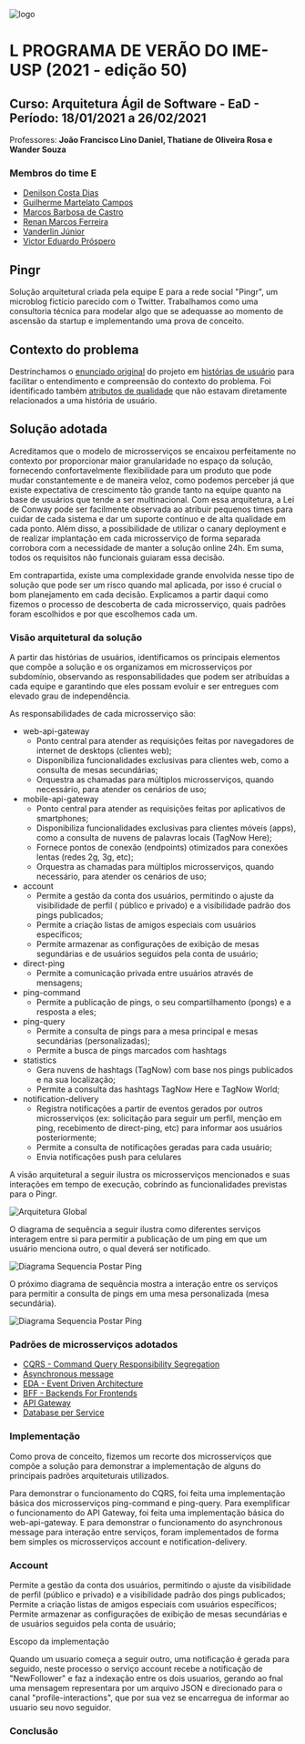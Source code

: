 
![logo](imagens/verao_ime.png)

# L PROGRAMA DE VERÃO DO IME-USP (2021 - edição 50)  

## Curso: Arquitetura Ágil de Software - EaD - Período: 18/01/2021 a 26/02/2021

Professores: **João Francisco Lino Daniel, Thatiane de Oliveira Rosa e Wander Souza**

### Membros do time E

* [Denilson Costa Dias](https://github.com/denilsoncd)
* [Guilherme Martelato Campos](https://github.com/guilhermemcampos)
* [Marcos Barbosa de Castro](https://github.com/marbarbosa)
* [Renan Marcos Ferreira](https://github.com/renanmarcos)
* [Vanderlin Júnior](https://github.com/Wanderllin)
* [Victor Eduardo Próspero](https://github.com/victorprospero)

## Pingr

Solução arquitetural criada pela equipe E para a rede social "Pingr", um microblog fictício parecido com o Twitter. Trabalhamos como uma consultoria técnica para modelar algo que se adequasse ao momento de ascensão da startup e implementando uma prova de conceito.

## Contexto do problema

Destrinchamos o [enunciado original](docs/enunciado-original.pdf) do projeto em [histórias de usuário](docs/historias-usuario.md) para facilitar o entendimento e compreensão do contexto do problema. Foi identificado também [atributos de qualidade](docs/atributos-qualidade.md) que não estavam diretamente relacionados a uma história de usuário.

## Solução adotada

Acreditamos que o modelo de microsserviços se encaixou perfeitamente no contexto por proporcionar maior granularidade no espaço da solução, fornecendo confortavelmente flexibilidade para um produto que pode mudar constantemente e de maneira veloz, como podemos perceber já que existe expectativa de crescimento tão grande tanto na equipe quanto na base de usuários que tende a ser multinacional. Com essa arquitetura, a Lei de Conway pode ser facilmente observada ao atribuir pequenos times para cuidar de cada sistema e dar um suporte contínuo e de alta qualidade em cada ponto. Além disso, a possibilidade de utilizar o canary deployment e de realizar implantação em cada microsserviço de forma separada corrobora com a necessidade de manter a solução online 24h. Em suma, todos os requisitos não funcionais guiaram essa decisão.

Em contrapartida, existe uma complexidade grande envolvida nesse tipo de solução que pode ser um risco quando mal aplicada, por isso é crucial o bom planejamento em cada decisão. Explicamos a partir daqui como fizemos o processo de descoberta de cada microsserviço, quais padrões foram escolhidos e por que escolhemos cada um.

### Visão arquitetural da solução

A partir das histórias de usuários, identificamos os principais elementos que compõe a solução e os organizamos em microsserviços por subdomínio, observando as responsabilidades que podem ser atribuídas a cada equipe e garantindo que eles possam evoluir e ser entregues com elevado grau de independência.  

As responsabilidades de cada microsserviço são:

* web-api-gateway 
    * Ponto central para atender as requisições feitas por navegadores de internet de desktops (clientes web);
    * Disponibiliza funcionalidades exclusivas para clientes web, como a consulta de mesas secundárias;
    * Orquestra as chamadas para múltiplos microsserviços, quando necessário, para atender os cenários de uso;
* mobile-api-gateway
    * Ponto central para atender as requisições feitas por aplicativos de smartphones;
    * Disponibiliza funcionalidades exclusivas para clientes móveis (apps), como a consulta de nuvens de palavras locais (TagNow Here);
    * Fornece pontos de conexão (endpoints) otimizados para conexões lentas (redes 2g, 3g, etc); 
    * Orquestra as chamadas para múltiplos microsserviços, quando necessário, para atender os cenários de uso;
* account
    * Permite a gestão da conta dos usuários, permitindo o ajuste da visibilidade de perfil ( público e privado) e a visibilidade padrão dos pings publicados;
    * Permite a criação listas de amigos especiais com usuários específicos;
    * Permite armazenar as configurações de exibição de mesas segundárias e de usuários seguidos pela conta de usuário; 
* direct-ping
    *  Permite a comunicação privada entre usuários através de mensagens;
* ping-command
    * Permite a publicação de pings, o seu compartilhamento (pongs) e a resposta a eles;
* ping-query
    * Permite a consulta de pings para a mesa principal e mesas secundárias (personalizadas);
    * Permite a busca de pings marcados com hashtags
* statistics
    * Gera nuvens de hashtags (TagNow) com base nos pings publicados e na sua localização;
    * Permite a consulta das hashtags TagNow Here e TagNow World;
* notification-delivery
    * Registra notificações a partir de eventos gerados por outros microsserviços (ex: solicitação para seguir um perfil, menção em ping, recebimento de direct-ping, etc) para informar aos usuários posteriormente;
    * Permite a consulta de notificações geradas para cada usuário;
    * Envia notificações push para celulares

A visão arquitetural a seguir ilustra os microsserviços mencionados e suas interações em tempo de execução, cobrindo as funcionalidades previstas para o Pingr.

![Arquitetura Global](imagens/microservices-and-eda-view-pingr-0.png)

O diagrama de sequência a seguir ilustra como diferentes serviços interagem entre si para permitir a publicação de um ping em que um usuário menciona outro, o qual deverá ser notificado.

![Diagrama Sequencia Postar Ping](imagens/diagrama-sequencia-postagem-ping.png)

O próximo diagrama de sequência mostra a interação entre os serviços para permitir a consulta de pings em uma mesa personalizada (mesa secundária).

![Diagrama Sequencia Postar Ping](imagens/diagrama-sequencia-consultar-mesa-secundaria.png)

### Padrões de microsserviços adotados

* [CQRS - Command Query Responsibility Segregation](docs/patterns/cqrs.md)
* [Asynchronous message](docs/patterns/async-message.md)
* [EDA - Event Driven Architecture](docs/patterns/eda.md)
* [BFF - Backends For Frontends](docs/patterns/bff.md)
* [API Gateway](docs/patterns/api-gateway.md)
* [Database per Service](docs/patterns/database-per-service.md)

### Implementação

Como prova de conceito, fizemos um recorte dos microsserviços que compõe a solução para demonstrar a implementação de alguns do principais padrões arquiteturais utilizados.

Para demonstrar o funcionamento do CQRS, foi feita uma implementação básica dos microsserviços ping-command e ping-query. Para exemplificar o funcionamento do API Gateway, foi feita uma implementação básica do web-api-gateway. E para demonstrar o funcionamento do asynchronous message para interação entre serviços, foram implementados de forma bem simples os microsserviços account e notification-delivery.


### Account

Permite a gestão da conta dos usuários, permitindo o ajuste da visibilidade de perfil 
(público e privado) e a visibilidade padrão dos pings publicados;
Permite a criação listas de amigos especiais com usuários específicos;
Permite armazenar as configurações de exibição de mesas secundárias e de usuários seguidos pela conta de usuário;

Escopo da implementação 

Quando um usuario começa a seguir outro, uma notificação é gerada para seguido,
neste processo o serviço account recebe a notificação de "NewFollower" e faz a 
indexação entre os dois usuarios, gerando ao fnal uma mensagem representara por um 
arquivo JSON e direcionado para o canal "profile-interactions", que por sua vez se 
encarregua de informar ao usuario seu novo seguidor. 


### Conclusão


